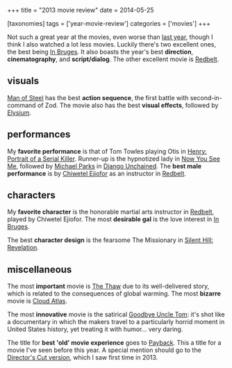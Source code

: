 +++
title = "2013 movie review"
date = 2014-05-25

[taxonomies]
tags = ['year-movie-review']
categories = ['movies']
+++

Not such a great year at the movies, even worse than [last year], though
I think I also watched a lot less movies. Luckily there's two excellent
ones, the best being [In Bruges]. It also boasts the year's best
**direction**, **cinematography**, and **script/dialog**. The other
excellent movie is [Redbelt].

## visuals

[Man of Steel] has the best
**action sequence**, the first battle with second-in-command of Zod. The
movie also has the best **visual effects**, followed by [Elysium].

## performances

My **favorite performance** is that of Tom Towles playing Otis in
[Henry: Portrait of a Serial Killer]. Runner-up is the hypnotized lady
in [Now You See Me], followed by [Michael Parks] in [Django Unchained].
The **best male performance** is by [Chiwetel Ejiofor] as an instructor
in [Redbelt].

## characters

My **favorite character** is the honorable martial arts instructor in
[Redbelt], played by Chiwetel Ejiofor. The most **desirable gal** is the
love interest in [In Bruges].

The best **character design** is the fearsome The Missionary in [Silent
Hill: Revelation].

## miscellaneous

The most **important** movie is [The Thaw] due to its well-delivered
story, which is related to the consequences of global warming.
The most **bizarre** movie is [Cloud Atlas].

The most **innovative** movie is the satirical [Goodbye Uncle Tom][]:
it's shot like a documentary in which the makers travel to a
particularly horrid moment in United States history, yet treating it
with humor... very daring.

The title for **best 'old' movie experience** goes to [Payback]. This
a title for a movie I've seen before this year. A special mention
should go to the [Director's Cut version], which I saw first time in
2013.

[last year]: @/2012-movie-review.md
[In Bruges]: @/in-bruges-2008.md
[Redbelt]: @/redbelt-2007.md
[Man of Steel]: @/man-of-steel-2013.md
[Elysium]: @/elysium-2013.md
[Henry: Portrait of a Serial Killer]: @/henry-portrait-of-a-serial-killer.md
[Now You See Me]: @/now-you-see-me-2013.md
[Michael Parks]: http://en.wikipedia.org/wiki/Michael_Parks
[Django Unchained]: @/django-unchained-2012.md
[Chiwetel Ejiofor]: http://en.wikipedia.org/wiki/Chiwetel_Ejiofor
[Silent Hill: Revelation]: @/silent-hill-revelation-2012.md
[The Thaw]: @/the-thaw-2009.md
[Cloud Atlas]: @/cloud-atlas-2012.md
[Goodbye Uncle Tom]: @/goodbye-uncle-tom-1971.md
[Payback]: @/payback-1999.md
[Director's Cut version]: @/payback-straight-up-2006.md
